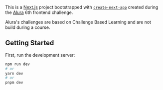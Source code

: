 This is a [Next.js](https://nextjs.org/) project bootstrapped with [`create-next-app`](https://github.com/vercel/next.js/tree/canary/packages/create-next-app) created during the [Alura](https://www.alura.com.br/challenges/front-end-6) 6th frontend challenge.

Alura's challenges are based on Challenge Based Learning and are not build during a course.

## Getting Started

First, run the development server:

```bash
npm run dev
# or
yarn dev
# or
pnpm dev
```